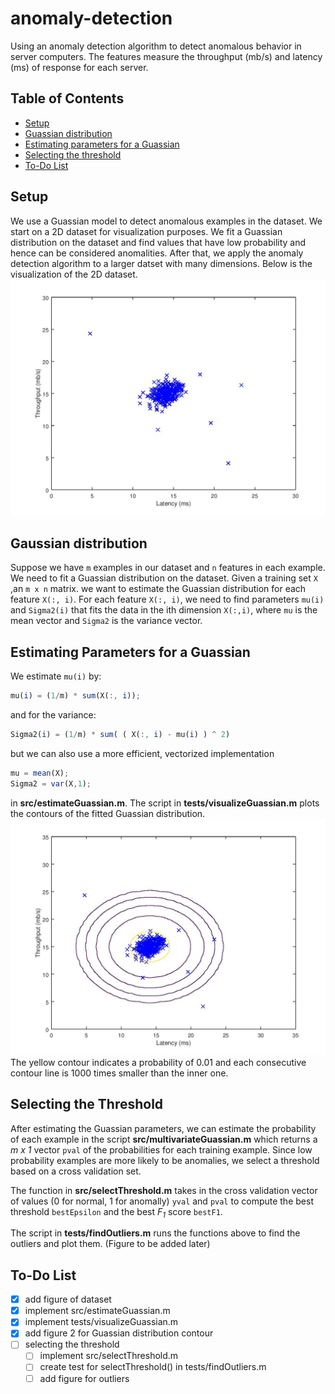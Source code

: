 # anomaly-detection
Using an anomaly detection algorithm to detect anomalous behavior in server computers.
The features measure the throughput (mb/s) and latency (ms) of response for each server.

## Table of Contents
* [Setup](#setup)
* [Guassian distribution](#gaussian-distribution)
* [Estimating parameters for a Guassian](#estimating-parameters-for-a-guassian)
* [Selecting the threshold](#selecting-the-threshold)
* [To-Do List](#to\-do-list)

## Setup
We use a Guassian model to detect anomalous examples in the dataset. We start on a
2D dataset for visualization purposes. We fit a Guassian distribution on the dataset and find values 
that have low probability and hence can be considered anomalities.
After that, we apply the anomaly detection algorithm to a larger datset
with many dimensions. Below is the visualization of the 2D dataset. 
![data1.mat X](figures/figure1.jpg)

## Gaussian distribution
Suppose we have ```m``` examples in our dataset and
```n``` features in each example.
We need to fit a Guassian distribution on the dataset.
Given a training set ``` X ``` ,an ```m x n``` matrix.
we want to estimate the Guassian distribution for each feature
```X(:, i)```. For each feature ```X(:, i)```, we need to find
parameters ```mu(i)``` and ```Sigma2(i)``` that fits the data
in the ith dimension ```X(:,i)```, where ```mu``` is the mean
vector and ```Sigma2``` is the variance vector.

## Estimating Parameters for a Guassian
We estimate ```mu(i)``` by:
```octave
mu(i) = (1/m) * sum(X(:, i));
```
and for the variance:
```octave
Sigma2(i) = (1/m) * sum( ( X(:, i) - mu(i) ) ^ 2)
```
but we can also use a more efficient, vectorized implementation
```octave
mu = mean(X);
Sigma2 = var(X,1);
```
in **src/estimateGuassian.m**.
The script in **tests/visualizeGuassian.m** plots the contours of the
fitted Guassian distribution.
![alt-text](figures/figure2.jpg)
The yellow contour indicates a probability of 0.01 and each consecutive
contour line is 1000 times smaller than the inner one.

## Selecting the Threshold
After estimating the Guassian parameters, we can estimate the probability 
of each example in the script **src/multivariateGuassian.m** which returns
a *m x 1* vector ```pval``` of the probabilities for each training example.
Since low probability examples are more likely to be
anomalies, we select a threshold based on a cross validation set. 

The function in **src/selectThreshold.m** takes in the cross validation vector
of values (0 for normal, 1 for anomally) ```yval``` and ```pval``` to compute
the best threshold ```bestEpsilon``` and the best *F<sub>1</sub>* score ```bestF1```.

The script in **tests/findOutliers.m** runs the functions above to find the outliers
and plot them.
(Figure to be added later)

## To-Do List
- [X] add figure of dataset
- [X] implement src/estimateGuassian.m
- [X] implement tests/visualizeGuassian.m
- [X] add figure 2 for Guassian distribution contour
- [ ] selecting the threshold
  - [ ] implement src/selectThreshold.m
  - [ ] create test for selectThreshold() in tests/findOutliers.m
  - [ ] add figure for outliers
